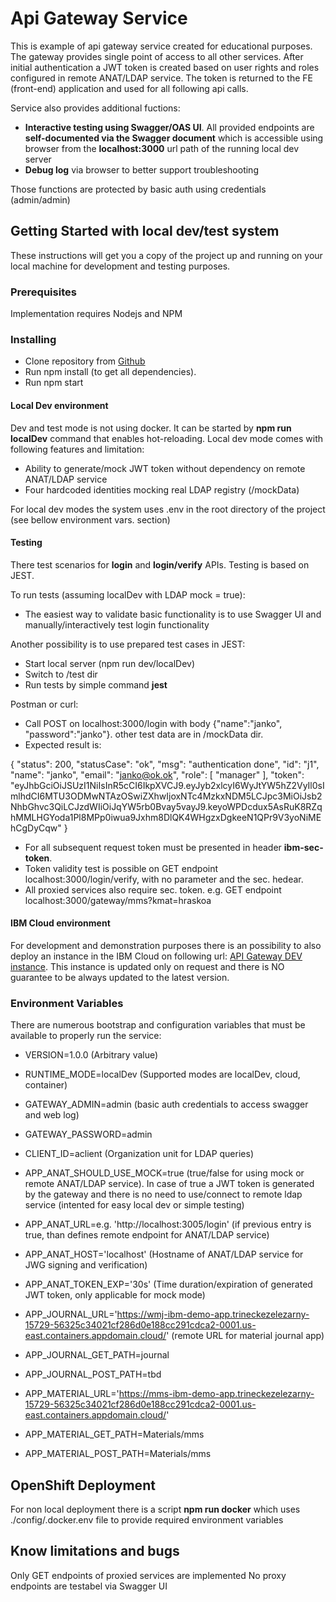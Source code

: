 # Api Gateway Service

This is example of api gateway service created for educational purposes. The gateway provides single point of access to all other services. After initial authentication a JWT token is created based on user rights and roles configured in remote ANAT/LDAP service. The token is returned to the FE (front-end) application and used for all following api calls.

Service also provides additional fuctions:
* **Interactive testing using Swagger/OAS UI**. All provided endpoints are **self-documented via the Swagger document** which is accessible using browser from the **localhost:3000** url path of the running local dev server 
* **Debug log** via browser to better support troubleshooting

Those functions are protected by basic auth using credentials (admin/admin)

## Getting Started with local dev/test system

These instructions will get you a copy of the project up and running on your local machine for development and testing purposes.

### Prerequisites

Implementation requires Nodejs and NPM

### Installing

* Clone repository from [Github](https://github.com/JiriHusak-lab/POC-T-REF-APIGW)
* Run npm install (to get all dependencies).
* Run npm start

#### Local Dev environment

Dev and test mode is not using docker. It can be started by  **npm run localDev** command that enables hot-reloading.
Local dev mode comes with following features and limitation: 
* Ability to generate/mock JWT token without dependency on remote ANAT/LDAP service
* Four hardcoded identities mocking real LDAP registry (/mockData)

For local dev modes the system uses .env in the root directory of the project (see bellow environment vars. section)

#### Testing

There test scenarios for **login** and **login/verify** APIs. Testing is based on JEST. 

To run tests (assuming localDev with LDAP mock = true):
* The easiest way to validate basic functionality is to use Swagger UI and manually/interactively test login functionality

Another possibility is to use prepared test cases in JEST:
* Start local server (npm run dev/localDev)
* Switch to /test dir
* Run tests by simple command **jest**

Postman or curl:
* Call POST on localhost:3000/login with body {"name":"janko", "password":"janko"}. other test data are in /mockData dir.
* Expected result is: 

{
    "status": 200,
    "statusCase": "ok",
    "msg": "authentication done",
    "id": "j1",
    "name": "janko",
    "email": "janko@ok.ok",
    "role": [
        "manager"
    ],
    "token": "eyJhbGciOiJSUzI1NiIsInR5cCI6IkpXVCJ9.eyJyb2xlcyI6WyJtYW5hZ2VyIl0sImlhdCI6MTU3ODMwNTAzOSwiZXhwIjoxNTc4MzkxNDM5LCJpc3MiOiJsb2NhbGhvc3QiLCJzdWIiOiJqYW5rb0Bvay5vayJ9.keyoWPDcdux5AsRuK8RZqhMMLHGYoda1Pl8MPp0iwua9Jxhm8DlQK4WHgzxDgkeeN1QPr9V3yoNiMEhCgDyCqw"
}

* For all subsequent request token must be presented in header **ibm-sec-token**. 
* Token validity test is possible on GET endpoint localhost:3000/login/verify, with no parameter and the sec. hedear.
* All proxied services also require sec. token. e.g. GET endpoint localhost:3000/gateway/mms?kmat=hraskoa

#### IBM Cloud environment
For development and demonstration purposes there is an possibility to also deploy an instance in the IBM Cloud on following url: [API Gateway DEV instance](https://xc4ezcdtcc4z247-gateway-api-poc.eu-de.mybluemix.net/). This instance is updated only on request and there is NO guarantee to be always updated to the latest version.

### Environment Variables
There are numerous bootstrap and configuration variables that must be available to properly run the service:
* VERSION=1.0.0 (Arbitrary value)
* RUNTIME_MODE=localDev (Supported modes are localDev, cloud, container)
* GATEWAY_ADMIN=admin (basic auth credentials to access swagger and web log)
* GATEWAY_PASSWORD=admin
* CLIENT_ID=aclient (Organization unit for LDAP queries)

* APP_ANAT_SHOULD_USE_MOCK=true (true/false for using mock or remote ANAT/LDAP service). In case of true a JWT token is generated by the gateway and there is no need to use/connect to remote ldap service (intented for easy local dev or simple testing)
* APP_ANAT_URL=e.g. 'http://localhost:3005/login' (if previous entry is true, than defines remote endpoint for ANAT/LDAP service)
* APP_ANAT_HOST='localhost' (Hostname of ANAT/LDAP service for JWG signing and verification)
* APP_ANAT_TOKEN_EXP='30s' (Time duration/expiration of generated JWT token, only applicable for mock mode)

* APP_JOURNAL_URL='https://wmj-ibm-demo-app.trineckezelezarny-15729-56325c34021cf286d0e188cc291cdca2-0001.us-east.containers.appdomain.cloud/' (remote URL for material journal app)
* APP_JOURNAL_GET_PATH=journal
* APP_JOURNAL_POST_PATH=tbd

* APP_MATERIAL_URL='https://mms-ibm-demo-app.trineckezelezarny-15729-56325c34021cf286d0e188cc291cdca2-0001.us-east.containers.appdomain.cloud/'
* APP_MATERIAL_GET_PATH=Materials/mms
* APP_MATERIAL_POST_PATH=Materials/mms

## OpenShift Deployment
For non local deployment there is a script **npm run docker** which uses ./config/.docker.env file to provide required environment variables

## Know limitations and bugs
Only GET endpoints of proxied services are implemented
No proxy endpoints are testabel via Swagger UI